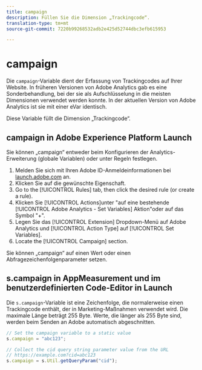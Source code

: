 ```yaml
---
title: campaign
description: Füllen Sie die Dimension „Trackingcode“.
translation-type: tm+mt
source-git-commit: 7220b99268532adb2e425d52744dbc3efb615953

---
```



# campaign

Die `campaign`-Variable dient der Erfassung von Trackingcodes auf Ihrer Website. In früheren Versionen von Adobe Analytics gab es eine Sonderbehandlung, bei der sie als Aufschlüsselung in die meisten Dimensionen verwendet werden konnte. In der aktuellen Version von Adobe Analytics ist sie mit einer eVar identisch.

Diese Variable füllt die Dimension „Trackingcode“.

## campaign in Adobe Experience Platform Launch

Sie können „campaign“ entweder beim Konfigurieren der Analytics-Erweiterung (globale Variablen) oder unter Regeln festlegen.

1. Melden Sie sich mit Ihren Adobe ID-Anmeldeinformationen bei [launch.adobe.com](https://launch.adobe.com) an.
2. Klicken Sie auf die gewünschte Eigenschaft.
3. Go to the [!UICONTROL Rules] tab, then click the desired rule (or create a rule).
4. Klicken Sie [!UICONTROL Actions]unter &quot;auf eine bestehende [!UICONTROL Adobe Analytics - Set Variables] Aktion&quot;oder auf das Symbol &quot;+&quot;.
5. Legen Sie das [!UICONTROL Extension] Dropdown-Menü auf Adobe Analytics und [!UICONTROL Action Type] auf [!UICONTROL Set Variables].
6. Locate the [!UICONTROL Campaign] section.

Sie können „campaign“ auf einen Wert oder einen Abfragezeichenfolgenparameter setzen.

## s.campaign in AppMeasurement und im benutzerdefinierten Code-Editor in Launch

Die `s.campaign`-Variable ist eine Zeichenfolge, die normalerweise einen Trackingcode enthält, der in Marketing-Maßnahmen verwendet wird. Die maximale Länge beträgt 255 Byte. Werte, die länger als 255 Byte sind, werden beim Senden an Adobe automatisch abgeschnitten.

```js
// Set the campaign variable to a static value
s.campaign = "abc123";

// Collect the cid query string parameter value from the URL
// https://example.com?cid=abc123
s.campaign = s.Util.getQueryParam("cid");
```

